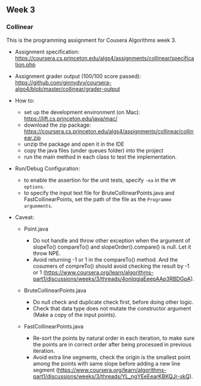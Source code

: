 ## Week 3 ##
### Collinear ###

This is the programming assignment for Cousera Algorithms week 3.

- Assignment specification: https://coursera.cs.princeton.edu/algs4/assignments/collinear/specification.php
- Assignment grader output (100/100 score passed): https://github.com/ginnydyy/coursera-algo4/blob/master/collinear/grader-output

- How to:
  - set up the development environment (on Mac): https://lift.cs.princeton.edu/java/mac/
  - download the zip package: https://coursera.cs.princeton.edu/algs4/assignments/collinear/collinear.zip
  - unzip the package and open it in the IDE
  - copy the java files (under queues folder) into the project
  - run the main method in each class to test the implementation.

- Run/Debug Configuration:
  - to enable the assertion for the unit tests, specify `-ea` in the `VM options`.
  - to specify the input text file for BruteCollinearPoints.java and FastCollinearPoints, set the path of the file as the `Programme arguements`.

- Caveat:
  - Point.java
    - Do not handle and throw other exception when the argument of slopeTo() compareTo() and slopeOrder().compare() is null. Let it throw NPE.
    - Avoid returning -1 or 1 in the compareTo() method. And the cosumers of compreTo() should avoid checking the result by -1 or 1 (https://www.coursera.org/learn/algorithms-part1/discussions/weeks/3/threads/4onlqgjaEeepAAp3RBDGpA).

  - BruteCollinearPoints.java
    - Do null check and duplicate check first, before doing other logic.
    - Check that data type does not mutate the constructor argument (Make a copy of the input points).

  - FastCollinearPoints.java
    - Re-sort the points by natural order in each iteration, to make sure the points are in correct order after being processed in previous iteration.
    - Avoid extra line segments, check the origin is the smallest point among the points with same slope before adding a new line segment (https://www.coursera.org/learn/algorithms-part1/discussions/weeks/3/threads/YL_ngYEeEearKBKQJr-skQ).
